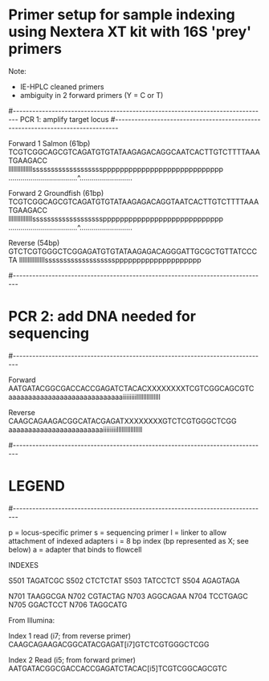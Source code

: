 # Primer setup for sample indexing using Nextera XT kit with 16S 'prey' primers 

Note:
  - IE-HPLC cleaned primers
  - ambiguity in 2 forward primers (Y = C or T)

#-------------------------------------------------------------------------------
PCR 1: amplify target locus
#-------------------------------------------------------------------------------

Forward 1 Salmon (61bp)
TCGTCGGCAGCGTCAGATGTGTATAAGAGACAGGCAATCACTTGTCTTTTAAATGAAGACC
llllllllllllllssssssssssssssssssspppppppppppppppppppppppppppp
..................................^..........................

Forward 2 Groundfish (61bp)
TCGTCGGCAGCGTCAGATGTGTATAAGAGACAGGTAATCACTTGTCTTTTAAATGAAGACC
llllllllllllllssssssssssssssssssspppppppppppppppppppppppppppp
..................................^..........................


Reverse (54bp)
GTCTCGTGGGCTCGGAGATGTGTATAAGAGACAGGGATTGCGCTGTTATCCCTA
lllllllllllllllssssssssssssssssssspppppppppppppppppppp




#-------------------------------------------------------------------------------
# PCR 2: add DNA needed for sequencing
#-------------------------------------------------------------------------------

Forward
AATGATACGGCGACCACCGAGATCTACACXXXXXXXXTCGTCGGCAGCGTC
aaaaaaaaaaaaaaaaaaaaaaaaaaaaaiiiiiiiillllllllllllll

Reverse 
CAAGCAGAAGACGGCATACGAGATXXXXXXXXGTCTCGTGGGCTCGG
aaaaaaaaaaaaaaaaaaaaaaaaiiiiiiiilllllllllllllll


#-------------------------------------------------------------------------------
# LEGEND
#-------------------------------------------------------------------------------

p = locus-specific primer
s = sequencing primer
l = linker to allow attachment of indexed adapters
i = 8 bp index (bp represented as X; see below)
a = adapter that binds to flowcell


INDEXES

S501 TAGATCGC 
S502 CTCTCTAT 
S503 TATCCTCT 
S504 AGAGTAGA 

N701 TAAGGCGA 
N702 CGTACTAG 
N703 AGGCAGAA 
N704 TCCTGAGC 
N705 GGACTCCT 
N706 TAGGCATG 


From Illumina:

Index 1 read (i7; from reverse primer)
CAAGCAGAAGACGGCATACGAGAT[i7]GTCTCGTGGGCTCGG

Index 2 Read (i5; from forward primer)
AATGATACGGCGACCACCGAGATCTACAC[i5]TCGTCGGCAGCGTC
